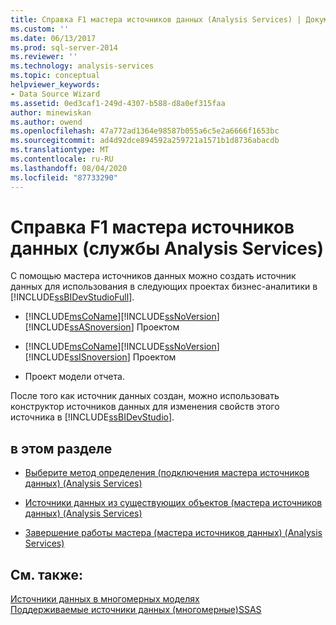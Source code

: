 ```yaml
---
title: Справка F1 мастера источников данных (Analysis Services) | Документация Майкрософт
ms.custom: ''
ms.date: 06/13/2017
ms.prod: sql-server-2014
ms.reviewer: ''
ms.technology: analysis-services
ms.topic: conceptual
helpviewer_keywords:
- Data Source Wizard
ms.assetid: 0ed3caf1-249d-4307-b588-d8a0ef315faa
author: minewiskan
ms.author: owend
ms.openlocfilehash: 47a772ad1364e98587b055a6c5e2a6666f1653bc
ms.sourcegitcommit: ad4d92dce894592a259721a1571b1d8736abacdb
ms.translationtype: MT
ms.contentlocale: ru-RU
ms.lasthandoff: 08/04/2020
ms.locfileid: "87733290"
---
```

# <a name="data-source-wizard-f1-help-analysis-services"></a>Справка F1 мастера источников данных (службы Analysis Services)
  С помощью мастера источников данных можно создать источник данных для использования в следующих проектах бизнес-аналитики в [!INCLUDE[ssBIDevStudioFull](../includes/ssbidevstudiofull-md.md)].  
  
-   [!INCLUDE[msCoName](../includes/msconame-md.md)][!INCLUDE[ssNoVersion](../includes/ssnoversion-md.md)] [!INCLUDE[ssASnoversion](../includes/ssasnoversion-md.md)] Проектом  
  
-   [!INCLUDE[msCoName](../includes/msconame-md.md)][!INCLUDE[ssNoVersion](../includes/ssnoversion-md.md)] [!INCLUDE[ssISnoversion](../includes/ssisnoversion-md.md)] Проектом  
  
-   Проект модели отчета.  
  
 После того как источник данных создан, можно использовать конструктор источников данных для изменения свойств этого источника в [!INCLUDE[ssBIDevStudio](../includes/ssbidevstudio-md.md)].  
  
## <a name="in-this-section"></a>в этом разделе  
  
-   [Выберите метод определения &#40;подключения мастера источников данных&#41; &#40;Analysis Services&#41;](select-how-to-define-the-connection-data-source-wizard-analysis-services.md)  
  
-   [Источники данных из существующих объектов &#40;мастера источников данных&#41; &#40;Analysis Services&#41;](data-sources-from-existing-objects-data-source-wizard-analysis-services.md)  
  
-   [Завершение работы мастера &#40;мастера источников данных&#41; &#40;Analysis Services&#41;](completing-the-wizard-data-source-wizard-analysis-services.md)  
  
## <a name="see-also"></a>См. также:  
 [Источники данных в многомерных моделях](multidimensional-models/data-sources-in-multidimensional-models.md)   
 [Поддерживаемые источники данных &#40;многомерные&#41;SSAS](multidimensional-models/supported-data-sources-ssas-multidimensional.md)  
  
  

